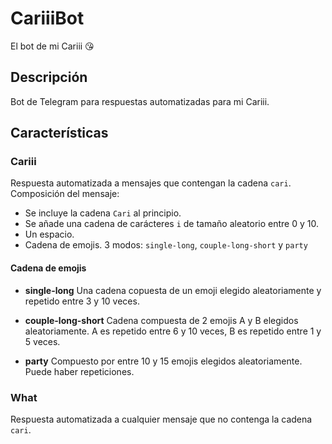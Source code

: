 # CariiiBot

El bot de mi Cariii 😘

## Descripción

Bot de Telegram para respuestas automatizadas para mi Cariii.

## Características

### Cariii
Respuesta automatizada a mensajes que contengan la cadena `cari`. Composición del mensaje:

 - Se incluye la cadena `Cari` al principio.
 - Se añade una cadena de carácteres `i` de tamaño aleatorio entre 0 y 10.
 - Un espacio.
 - Cadena de emojis. 3 modos: `single-long`, `couple-long-short` y `party`

 #### Cadena de emojis

 - **single-long** Una cadena copuesta de un emoji elegido aleatoriamente y repetido entre 3 y 10 veces.

 - **couple-long-short** Cadena compuesta de 2 emojis A y B elegidos aleatoriamente. A es repetido entre 6 y 10 veces, B es repetido entre 1 y 5 veces.

 - **party** Compuesto por entre 10 y 15 emojis elegidos aleatoriamente. Puede haber repeticiones.

### What
Respuesta automatizada a cualquier mensaje que no contenga la cadena `cari`.